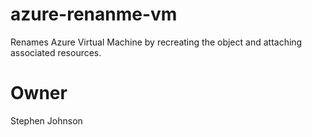 # azure-renanme-vm
Renames Azure Virtual Machine by recreating the object and attaching associated resources. 

# Owner
Stephen Johnson